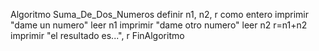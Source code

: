 Algoritmo Suma_De_Dos_Numeros
definir n1, n2, r como entero 
imprimir "dame un numero"
leer n1
imprimir "dame otro numero"
leer n2
r=n1+n2
imprimir "el resultado es...", r
FinAlgoritmo
